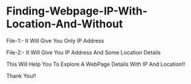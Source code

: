 # Finding-Webpage-IP-With-Location-And-Without

File-1:- It Will Give You Only IP Address

File-2:- It Will Give You IP Address And Some Location Details

This Will Help You To Explore A WebPage Details With IP And Location!!

Thank You!!
